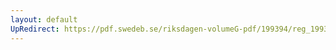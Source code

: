 ```yaml
---
layout: default
UpRedirect: https://pdf.swedeb.se/riksdagen-volumeG-pdf/199394/reg_199394/reg_199394_0492.pdf
---
```

